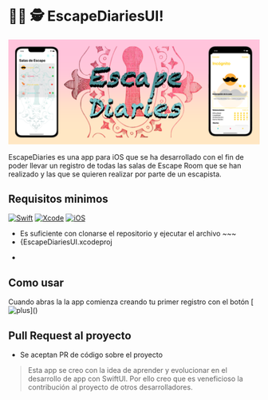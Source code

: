 # 🕵️‍♀️ 🕵️ EscapeDiariesUI!

![Portada](https://raw.githubusercontent.com/EsAlco/EsAlco/master/PortadaEscapeDiaries.png)

  EscapeDiaries es una app para iOS que se ha desarrollado con el fin de poder llevar un registro de todas las salas de Escape Room que se han realizado y las que se quieren realizar por parte de un escapista.


## Requisitos minimos
[![Swift](https://img.shields.io/badge/Swift_5-red?style=for-the-badge&logo=swift&logoColor=white&labelColor=101010)]()
[![Xcode](https://img.shields.io/badge/Xcode_14-blue?style=for-the-badge&logo=xcode&logoColor=white&labelColor=101010)]()
[![iOS](https://img.shields.io/badge/iOS_15-grey?style=for-the-badge&logo=ios&logoColor=white&labelColor=101010)]()

* Es suficiente con clonarse el repositorio y ejecutar el archivo ~~~
* {EscapeDiariesUI.xcodeproj
* ~~~ en Xcode.
## Como usar

  Cuando abras la la app comienza creando tu primer registro con el botón [![plus](https://img.shields.io/badge/+-green?)]()

## Pull Request al proyecto

* Se aceptan PR de código sobre el proyecto

>   Esta app se creo con la idea de aprender y evolucionar en el desarrollo de app con SwiftUI. Por ello creo que es veneficioso la contribución al proyecto de otros desarrolladores.

